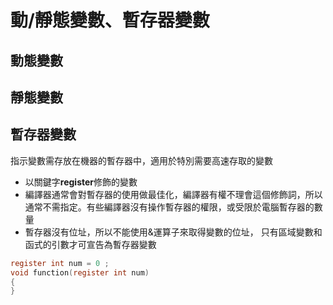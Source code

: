 # 動/靜態變數、暫存器變數

## 動態變數

## 靜態變數

## 暫存器變數

指示變數需存放在機器的暫存器中，適用於特別需要高速存取的變數

* 以關鍵字**register**修飾的變數
* 編譯器通常會對暫存器的使用做最佳化，編譯器有權不理會這個修飾詞，所以通常不需指定。有些編譯器沒有操作暫存器的權限，或受限於電腦暫存器的數量
* 暫存器沒有位址，所以不能使用&運算子來取得變數的位址， 只有區域變數和函式的引數才可宣告為暫存器變數

```c
register int num = 0 ;
void function(register int num)
{     
}
```

